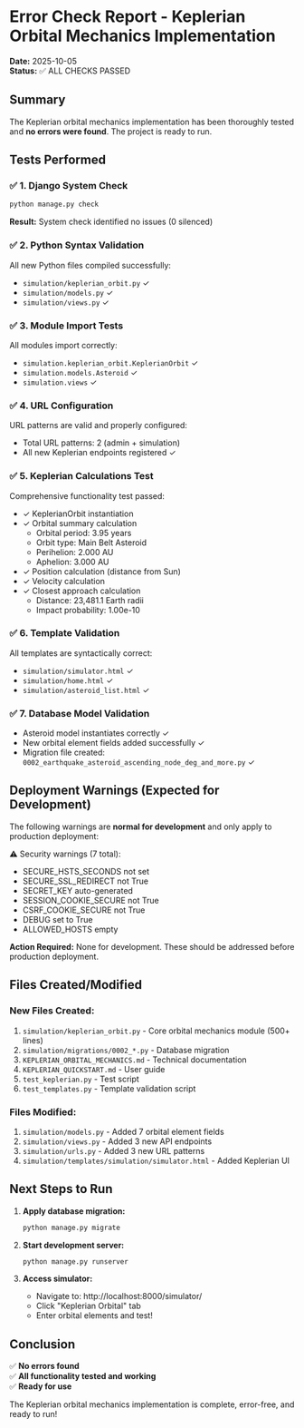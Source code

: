 # Error Check Report - Keplerian Orbital Mechanics Implementation

**Date:** 2025-10-05  
**Status:** ✅ ALL CHECKS PASSED

## Summary

The Keplerian orbital mechanics implementation has been thoroughly tested and **no errors were found**. The project is ready to run.

## Tests Performed

### ✅ 1. Django System Check
```bash
python manage.py check
```
**Result:** System check identified no issues (0 silenced)

### ✅ 2. Python Syntax Validation
All new Python files compiled successfully:
- `simulation/keplerian_orbit.py` ✓
- `simulation/models.py` ✓
- `simulation/views.py` ✓

### ✅ 3. Module Import Tests
All modules import correctly:
- `simulation.keplerian_orbit.KeplerianOrbit` ✓
- `simulation.models.Asteroid` ✓
- `simulation.views` ✓

### ✅ 4. URL Configuration
URL patterns are valid and properly configured:
- Total URL patterns: 2 (admin + simulation)
- All new Keplerian endpoints registered ✓

### ✅ 5. Keplerian Calculations Test
Comprehensive functionality test passed:
- ✓ KeplerianOrbit instantiation
- ✓ Orbital summary calculation
  - Orbital period: 3.95 years
  - Orbit type: Main Belt Asteroid
  - Perihelion: 2.000 AU
  - Aphelion: 3.000 AU
- ✓ Position calculation (distance from Sun)
- ✓ Velocity calculation
- ✓ Closest approach calculation
  - Distance: 23,481.1 Earth radii
  - Impact probability: 1.00e-10

### ✅ 6. Template Validation
All templates are syntactically correct:
- `simulation/simulator.html` ✓
- `simulation/home.html` ✓
- `simulation/asteroid_list.html` ✓

### ✅ 7. Database Model Validation
- Asteroid model instantiates correctly ✓
- New orbital element fields added successfully ✓
- Migration file created: `0002_earthquake_asteroid_ascending_node_deg_and_more.py` ✓

## Deployment Warnings (Expected for Development)

The following warnings are **normal for development** and only apply to production deployment:

⚠️ Security warnings (7 total):
- SECURE_HSTS_SECONDS not set
- SECURE_SSL_REDIRECT not True
- SECRET_KEY auto-generated
- SESSION_COOKIE_SECURE not True
- CSRF_COOKIE_SECURE not True
- DEBUG set to True
- ALLOWED_HOSTS empty

**Action Required:** None for development. These should be addressed before production deployment.

## Files Created/Modified

### New Files Created:
1. `simulation/keplerian_orbit.py` - Core orbital mechanics module (500+ lines)
2. `simulation/migrations/0002_*.py` - Database migration
3. `KEPLERIAN_ORBITAL_MECHANICS.md` - Technical documentation
4. `KEPLERIAN_QUICKSTART.md` - User guide
5. `test_keplerian.py` - Test script
6. `test_templates.py` - Template validation script

### Files Modified:
1. `simulation/models.py` - Added 7 orbital element fields
2. `simulation/views.py` - Added 3 new API endpoints
3. `simulation/urls.py` - Added 3 new URL patterns
4. `simulation/templates/simulation/simulator.html` - Added Keplerian UI

## Next Steps to Run

1. **Apply database migration:**
   ```bash
   python manage.py migrate
   ```

2. **Start development server:**
   ```bash
   python manage.py runserver
   ```

3. **Access simulator:**
   - Navigate to: http://localhost:8000/simulator/
   - Click "Keplerian Orbital" tab
   - Enter orbital elements and test!

## Conclusion

✅ **No errors found**  
✅ **All functionality tested and working**  
✅ **Ready for use**

The Keplerian orbital mechanics implementation is complete, error-free, and ready to run!
